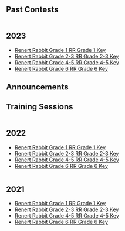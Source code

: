 
  <h2> Past Contests </h2>
<div class="row">
  <div class="column">
       <h2> 2023</h2>
    <p>
      <ul>
                <li> <a href="renertrabbit/2023 Renert Rabbit Gr1.pdf"> Renert Rabbit Grade 1 </a>   <a href="2023 Renert Rabbit Gr1 SOLUTIONS.pdf"> RR Grade 1 Key</a>  </li>
        <li> <a href="renertrabbit/2023 Renert Rabbit Gr2-3.pdf"> Renert Rabbit Grade 2-3 </a><a href="2023 Renert Rabbit Gr2-3 SOLUTIONS.pdf"> RR Grade 2-3 Key </a>  </li>
        <li> <a href="renertrabbit/2023 Renert Rabbit Gr4-5.pdf"> Renert Rabbit Grade 4-5 </a><a href="2023 Renert Rabbit Gr4-5 SOLUTIONS.pdf">RR Grade 4-5 Key </a>  </li>
         <li> <a href="renertrabbit/2023 Renert Rabbit Gr6.pdf"> Renert Rabbit Grade 6 </a>   <a href="2023 Renert Rabbit Gr6 SOLUTIONS.pdf"> RR Grade 6 Key </a>  </li>
             </ul> 
    </p>
  <p><h2>Announcements</h2></p>
  <p><h2>Training Sessions</h2></p>
  </div>
  
  <div class="column">
    <h2> 2022 </h2>
   <p>
      <ul>
                <li> <a href="renertrabbit/2023 Renert Rabbit Gr1.pdf"> Renert Rabbit Grade 1 </a>   <a href="2023 Renert Rabbit Gr1 SOLUTIONS.pdf"> RR Grade 1 Key</a>  </li>
        <li> <a href="renertrabbit/2023 Renert Rabbit Gr2-3.pdf"> Renert Rabbit Grade 2-3 </a><a href="2023 Renert Rabbit Gr2-3 SOLUTIONS.pdf"> RR Grade 2-3 Key </a>  </li>
        <li> <a href="renertrabbit/2023 Renert Rabbit Gr4-5.pdf"> Renert Rabbit Grade 4-5 </a><a href="2023 Renert Rabbit Gr4-5 SOLUTIONS.pdf">RR Grade 4-5 Key </a>  </li>
         <li> <a href="renertrabbit/2023 Renert Rabbit Gr6.pdf"> Renert Rabbit Grade 6 </a>   <a href="2023 Renert Rabbit Gr6 SOLUTIONS.pdf"> RR Grade 6 Key </a>  </li>
             </ul> 
    </p>
      </div>

<div class="column">
    <h2> 2021 </h2>
   <p>
      <ul>
                <li> <a href="renertrabbit/2023 Renert Rabbit Gr1.pdf"> Renert Rabbit Grade 1 </a>   <a href="2023 Renert Rabbit Gr1 SOLUTIONS.pdf"> RR Grade 1 Key</a>  </li>
        <li> <a href="renertrabbit/2023 Renert Rabbit Gr2-3.pdf"> Renert Rabbit Grade 2-3 </a><a href="2023 Renert Rabbit Gr2-3 SOLUTIONS.pdf"> RR Grade 2-3 Key </a>  </li>
        <li> <a href="renertrabbit/2023 Renert Rabbit Gr4-5.pdf"> Renert Rabbit Grade 4-5 </a><a href="2023 Renert Rabbit Gr4-5 SOLUTIONS.pdf">RR Grade 4-5 Key </a>  </li>
         <li> <a href="renertrabbit/2023 Renert Rabbit Gr6.pdf"> Renert Rabbit Grade 6 </a>   <a href="2023 Renert Rabbit Gr6 SOLUTIONS.pdf"> RR Grade 6 Key </a>  </li>
             </ul> 
    </p>
      </div>
